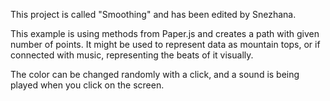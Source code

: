 This project is called "Smoothing" and has been edited by Snezhana. 

This example is using methods from Paper.js and creates a path with given number of points. It might be used to represent data as mountain tops, or if connected with music, representing the beats of it visually. 

The color can be changed randomly with a click, and a sound is being played when you click on the screen.
